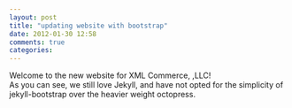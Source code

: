 ```yaml
---
layout: post
title: "updating website with bootstrap"
date: 2012-01-30 12:58
comments: true
categories:
---
```

Welcome to the new website for XML Commerce, ,LLC!  
As you can see, we still love Jekyll, and have not opted for the simplicity of jekyll-bootstrap over the heavier weight octopress.

